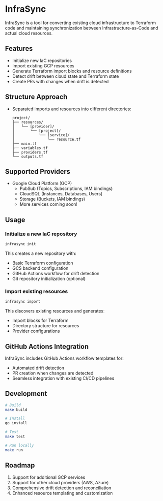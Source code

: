 # InfraSync

InfraSync is a tool for converting existing cloud infrastructure to Terraform code and maintaining synchronization between Infrastructure-as-Code and actual cloud resources.

## Features

- Initialize new IaC repositories
- Import existing GCP resources
- Generate Terraform import blocks and resource definitions
- Detect drift between cloud state and Terraform state
- Create PRs with changes when drift is detected

## Structure Approach
- Separated imports and resources into different directories:
  ```
  project/
  ├── resources/
  │   └── [provider]/
  │       └── [project]/
  │           └── [service]/
  │               └── resource.tf
  ├── main.tf
  ├── variables.tf
  ├── providers.tf
  └── outputs.tf
  ```

## Supported Providers

- Google Cloud Platform (GCP)
  - PubSub (Topics, Subscriptions, IAM bindings)
  - CloudSQL (Instances, Databases, Users)
  - Storage (Buckets, IAM bindings)
  - More services coming soon!

## Usage

### Initialize a new IaC repository

```bash
infrasync init
```

This creates a new repository with:
- Basic Terraform configuration
- GCS backend configuration
- GitHub Actions workflow for drift detection
- Git repository initialization (optional)

### Import existing resources

```bash
infrasync import
```

This discovers existing resources and generates:
- Import blocks for Terraform
- Directory structure for resources
- Provider configurations

## GitHub Actions Integration

InfraSync includes GitHub Actions workflow templates for:
- Automated drift detection
- PR creation when changes are detected
- Seamless integration with existing CI/CD pipelines

## Development

```bash
# Build
make build

# Install
go install

# Test
make test

# Run locally
make run
```

## Roadmap
1. Support for additional GCP services
2. Support for other cloud providers (AWS, Azure)
3. Comprehensive drift detection and reconciliation
4. Enhanced resource templating and customization
